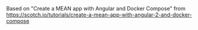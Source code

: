Based on "Create a MEAN app with Angular and Docker Compose" from https://scotch.io/tutorials/create-a-mean-app-with-angular-2-and-docker-compose